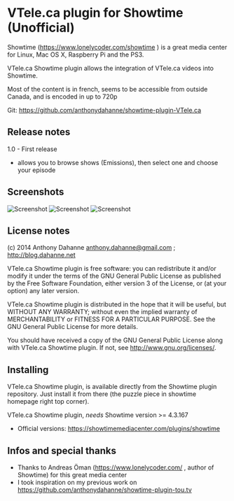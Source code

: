 VTele.ca plugin for Showtime (Unofficial)
============================

Showtime (https://www.lonelycoder.com/showtime ) is a great media center for Linux, Mac OS X, Raspberry Pi and the PS3.

VTele.ca Showtime plugin allows the integration of VTele.ca videos into Showtime.

Most of the content is in french, seems to be accessible from outside Canada, and is encoded in up to 720p

Git: https://github.com/anthonydahanne/showtime-plugin-VTele.ca

## Release notes

1.0 - First release

-  allows you to browse shows (Emissions), then select one and choose your episode

## Screenshots

![Screenshot](https://raw.github.com/anthonydahanne/showtime-plugin-VTele.ca/master/screenshots/vtele.ca-homescreen.png "home")
![Screenshot](https://raw.github.com/anthonydahanne/showtime-plugin-VTele.ca/master/screenshots/vtele.ca-listofshows.png "list of shows")
![Screenshot](https://raw.github.com/anthonydahanne/showtime-plugin-VTele.ca/master/screenshots/vtele.ca-listofepisodes.png "list of episodes")

## License notes

(c) 2014 Anthony Dahanne [anthony.dahanne@gmail.com](mailto:anthony.dahanne@gmail.com) ; http://blog.dahanne.net


VTele.ca Showtime plugin is free software: you can redistribute it and/or modify
it under the terms of the GNU General Public License as published by
the Free Software Foundation, either version 3 of the License, or
(at your option) any later version.

VTele.ca Showtime plugin is distributed in the hope that it will be useful,
but WITHOUT ANY WARRANTY; without even the implied warranty of
MERCHANTABILITY or FITNESS FOR A PARTICULAR PURPOSE.  See the
GNU General Public License for more details.

You should have received a copy of the GNU General Public License
along with VTele.ca Showtime plugin.  If not, see http://www.gnu.org/licenses/.

## Installing

VTele.ca Showtime plugin, is available directly from the Showtime plugin repository. Just install it from there (the puzzle piece in showtime homepage right top corner).

VTele.ca Showtime plugin, *needs* Showtime version >= 4.3.167

- Official versions: https://showtimemediacenter.com/plugins/showtime

## Infos and special thanks

-  Thanks to Andreas Öman (https://www.lonelycoder.com/ , author of Showtime) for this great media center
-  I took inspiration on my previous work on https://github.com/anthonydahanne/showtime-plugin-tou.tv
